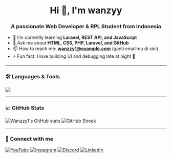 <h1 align="center">Hi 👋, I'm wanzyy</h1>
<h3 align="center">A passionate Web Developer & RPL Student from Indonesia</h3>

- 🌱 I’m currently learning **Laravel, REST API, and JavaScript**
- 💬 Ask me about **HTML, CSS, PHP, Laravel, and GitHub**
- 📫 How to reach me: **wanzzy1@example.com** (ganti emailmu di sini)
- ⚡ Fun fact: I love building UI and debugging late at night 🌙

---

### 🛠️ Languages & Tools
<p align="left">
  <img src="https://skillicons.dev/icons?i=html,css,js,php,laravel,vscode,figma,github" />
</p>

---

### 📈 GitHub Stats
<p align="left">
  <img src="https://github-readme-stats.vercel.app/api?username=Wanzzy1&show_icons=true&theme=tokyonight" alt="Wanzzy1's GitHub stats" />
  <img src="https://github-readme-streak-stats.herokuapp.com?user=Wanzzy1&theme=tokyonight" alt="GitHub Streak" />
</p>

---

### 🔗 Connect with me
[![YouTube](https://img.shields.io/badge/YouTube-red?style=for-the-badge&logo=youtube)](https://youtube.com/)
[![Instagram](https://img.shields.io/badge/Instagram-pink?style=for-the-badge&logo=instagram)](https://instagram.com/)
[![Discord](https://img.shields.io/badge/Discord-blue?style=for-the-badge&logo=discord)](https://discord.com/)
[![LinkedIn](https://img.shields.io/badge/LinkedIn-blue?style=for-the-badge&logo=linkedin)](https://linkedin.com/)
